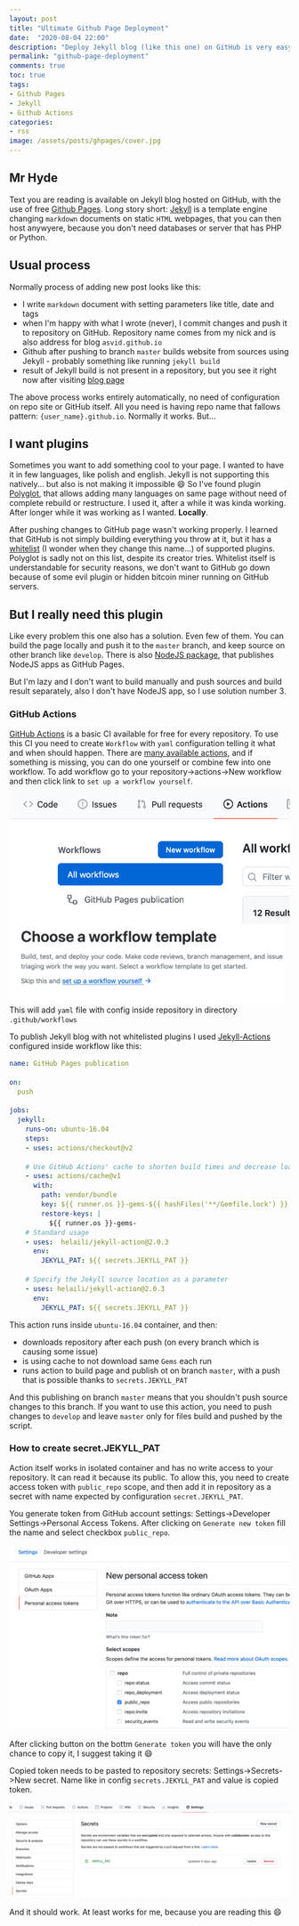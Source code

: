 ```yaml
---
layout: post
title: "Ultimate Github Page Deployment"
date:  "2020-08-04 22:00"
description: "Deploy Jekyll blog (like this one) on GitHub is very easy. Unless, you want to use not whitelisted plugins... but it't still doable."
permalink: "github-page-deployment"
comments: true
toc: true
tags:
- Github Pages
- Jekyll
- Github Actions
categories:
- rss
image: /assets/posts/ghpages/cover.jpg
---
```


## Mr Hyde

Text you are reading is available on Jekyll blog hosted on GitHub, with the use of free [Github Pages](https://pages.github.com/).
Long story short: [Jekyll](https://jekyllrb.com/) is a template engine changing `markdown` documents on static `HTML` webpages, that you can then host anywyere,
because you don't need databases or server that has PHP or Python.

## Usual process

Normally process of adding new post looks like this:
- I write `markdown` document with setting parameters like title, date and tags
- when I'm happy with what I wrote (never), I commit changes and push it to repository on GitHub. Repository name comes from my nick and is also address for blog `asvid.github.io`
- Github after pushing to branch `master` builds website from sources using Jekyll - probably something like running `jekyll build`
- result of Jekyll build is not present in a repository, but you see it right now after visiting [blog page](https://asvid.github.io/pl/)

The above process works entirely automatically, no need of configuration on repo site or GitHub itself. All you need is having repo name that fallows pattern: `{user_name}.github.io`.
Normally it works. But...

## I want plugins

Sometimes you want to add something cool to your page. I wanted to have it in few languages, like polish and english. Jekyll is not supporting this natively... but also is not making it impossible :smile:
So I've found plugin [Polyglot](https://polyglot.untra.io/), that allows adding many languages on same page without need of complete rebuild or restructure.
I used it, after a while it was kinda working. After longer while it was working as I wanted. **Locally**.

After pushing changes to GitHub page wasn't working properly. I learned that GitHub is not simply building everything you throw at it, but it has a 
[whitelist](https://github.com/github/pages-gem/blob/master/lib/github-pages/plugins.rb#L20) (I wonder when they change this name...) of supported plugins.
Polyglot is sadly not on this list, despite its creator tries. Whitelist itself is understandable for security reasons, we don't want to GitHub go down because of some evil plugin or hidden bitcoin miner running on GitHub servers.

## But I really need this plugin

Like every problem this one also has a solution. Even few of them. You can build the page locally and push it to the `master` branch, and keep source on other branch like `develop`.
There is also [NodeJS package](https://www.npmjs.com/package/gh-pages), that publishes NodeJS apps as GitHub Pages.

But I'm lazy and I don't want to build manually and push sources and build result separately, also I don't have NodeJS app, so I use solution number 3.

### GitHub Actions

[GitHub Actions](https://github.com/features/actions) is a basic CI available for free for every repository.
To use this CI you need to create `Workflow` with `yaml` configuration telling it what and when should happen. There are [many available actions](https://github.com/marketplace?type=actions),
and if something is missing, you can do one yourself or combine few into one workflow.
To add workflow go to your repository->actions->New workflow and then click link to `set up a workflow yourself`.
![new workflow](assets/posts/ghpages/workflow.png)
![setup](assets/posts/ghpages/setup.png)
This will add `yaml` file with config inside repository in directory `.github/workflows`

To publish Jekyll blog with not whitelisted plugins I used [Jekyll-Actions](https://github.com/marketplace/actions/jekyll-actions) configured inside workflow like this:
```yaml
name: GitHub Pages publication

on:
  push
    
jobs:
  jekyll:
    runs-on: ubuntu-16.04
    steps:
    - uses: actions/checkout@v2

    # Use GitHub Actions' cache to shorten build times and decrease load on servers
    - uses: actions/cache@v1
      with:
        path: vendor/bundle
        key: ${{ runner.os }}-gems-${{ hashFiles('**/Gemfile.lock') }}
        restore-keys: |
          ${{ runner.os }}-gems-
    # Standard usage
    - uses:  helaili/jekyll-action@2.0.3
      env:
        JEKYLL_PAT: ${{ secrets.JEKYLL_PAT }}
    
    # Specify the Jekyll source location as a parameter
    - uses: helaili/jekyll-action@2.0.3
      env:
        JEKYLL_PAT: ${{ secrets.JEKYLL_PAT }}
```
This action runs inside `ubuntu-16.04` container, and then:
- downloads repository after each push (on every branch which is causing some issue)
- is using cache to not download same `Gems` each run
- runs action to build page and publish ot on branch `master`, with a push that is possible thanks to `secrets.JEKYLL_PAT`

And this publishing on branch `master` means that you shouldn't push source changes to this branch.
If you want to use this action, you need to push changes to `develop` and leave `master` only for files build and pushed by the script.

### How to create secret.JEKYLL_PAT

Action itself works in isolated container and has no write access to your repository. It can read it because its public.
To allow this, you need to create access token with `public_repo` scope, and then add it in repository as a secret with name expected by configuration `secret.JEKYLL_PAT`.

You generate token from GitHub account settings: Settings->Developer Settings->Personal Access Tokens. 
After clicking on `Generate new token` fill the name and select checkbox `public_repo`.

![nowy token](assets/posts/ghpages/token.png)

After clicking button on the bottm `Generate token` you will have the only chance to copy it, I suggest taking it :smile:

Copied token needs to be pasted to repository secrets: Settings->Secrets->New secret. Name like in config `secrets.JEKYLL_PAT` and value is copied token.

![nowy secret](assets/posts/ghpages/secret.png)

And it should work. At least works for me, because you are reading this :smile: